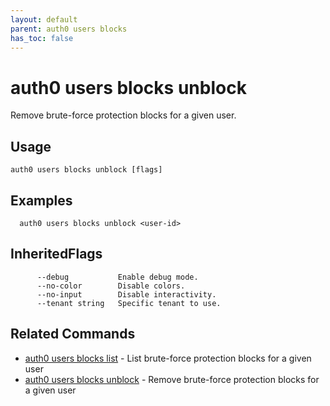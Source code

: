 ```yaml
---
layout: default
parent: auth0 users blocks
has_toc: false
---
```

# auth0 users blocks unblock

Remove brute-force protection blocks for a given user.

## Usage
```
auth0 users blocks unblock [flags]
```

## Examples

```
  auth0 users blocks unblock <user-id>
```




## InheritedFlags

```
      --debug           Enable debug mode.
      --no-color        Disable colors.
      --no-input        Disable interactivity.
      --tenant string   Specific tenant to use.
```


## Related Commands

- [auth0 users blocks list](auth0_users_blocks_list.md) - List brute-force protection blocks for a given user
- [auth0 users blocks unblock](auth0_users_blocks_unblock.md) - Remove brute-force protection blocks for a given user


